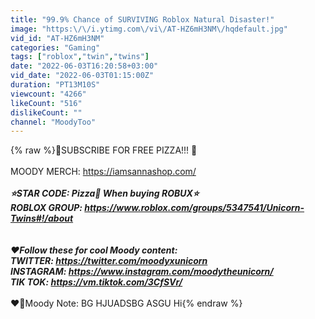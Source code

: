```yaml
---
title: "99.9% Chance of SURVIVING Roblox Natural Disaster!"
image: "https:\/\/i.ytimg.com\/vi\/AT-HZ6mH3NM\/hqdefault.jpg"
vid_id: "AT-HZ6mH3NM"
categories: "Gaming"
tags: ["roblox","twin","twins"]
date: "2022-06-03T16:20:58+03:00"
vid_date: "2022-06-03T01:15:00Z"
duration: "PT13M10S"
viewcount: "4266"
likeCount: "516"
dislikeCount: ""
channel: "MoodyToo"
---
```

{% raw %}🔔SUBSCRIBE FOR FREE PIZZA!!! 🍕<br /><br />MOODY MERCH: <a rel="nofollow" target="blank" href="https://iamsannashop.com/">https://iamsannashop.com/</a><br />_________________________________________<br />⭐STAR CODE: Pizza🍕 When buying ROBUX⭐<br />ROBLOX GROUP: <a rel="nofollow" target="blank" href="https://www.roblox.com/groups/5347541/Unicorn-Twins#!/about">https://www.roblox.com/groups/5347541/Unicorn-Twins#!/about</a><br /><br /><br />❤️Follow these for cool Moody content:<br />TWITTER: <a rel="nofollow" target="blank" href="https://twitter.com/moodyxunicorn">https://twitter.com/moodyxunicorn</a><br />INSTAGRAM: <a rel="nofollow" target="blank" href="https://www.instagram.com/moodytheunicorn/">https://www.instagram.com/moodytheunicorn/</a><br />TIK TOK: <a rel="nofollow" target="blank" href="https://vm.tiktok.com/3CfSVr/">https://vm.tiktok.com/3CfSVr/</a><br />_________________________________________<br />❤️🍕Moody Note: BG HJUADSBG ASGU  Hi{% endraw %}
